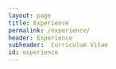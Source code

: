 ```yaml
---
layout: page
title: Experience
permalink: /experience/
header: Experience
subheader:  Curriculum Vitae
id: experience
---
```

